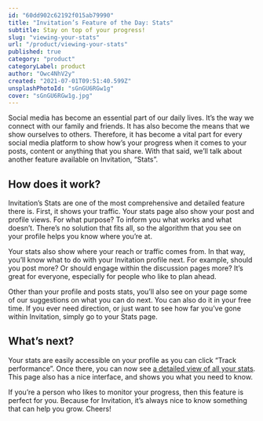 ```yaml
---
id: "60dd902c62192f015ab79990"
title: "Invitation’s Feature of the Day: Stats"
subtitle: Stay on top of your progress!
slug: "viewing-your-stats"
url: "/product/viewing-your-stats"
published: true
category: "product"
categoryLabel: product
author: "Owc4NhV2y"
created: "2021-07-01T09:51:40.599Z"
unsplashPhotoId: "sGnGU6RGw1g"
cover: "sGnGU6RGw1g.jpg"
---
```

Social media has become an essential part of our daily lives. It’s the way we connect with our family and friends. It has also become the means that we show ourselves to others. Therefore, it has become a vital part for every social media platform to show how’s your progress when it comes to your posts, content or anything that you share. With that said, we’ll talk about another feature available on Invitation, “Stats”.

## **How does it work?**

Invitation’s Stats are one of the most comprehensive and detailed feature there is. First, it shows your traffic. Your stats page also show your post and profile views. For what purpose? To inform you what works and what doesn’t. There’s no solution that fits all, so the algorithm that you see on your profile helps you know where you’re at.

Your stats also show where your reach or traffic comes from. In that way, you’ll know what to do with your Invitation profile next. For example, should you post more? Or should engage within the discussion pages more? It’s great for everyone, especially for people who like to plan ahead.

Other than your profile and posts stats, you’ll also see on your page some of our suggestions on what you can do next. You can also do it in your free time. If you ever need direction, or just want to see how far you’ve gone within Invitation, simply go to your Stats page.

## **What’s next?**

Your stats are easily accessible on your profile as you can click “Track performance”. Once there, you can now see [a detailed view of all your stats](https://invitation.codes/profile/grow). This page also has a nice interface, and shows you what you need to know.

If you’re a person who likes to monitor your progress, then this feature is perfect for you. Because for Invitation, it’s always nice to know something that can help you grow. Cheers!